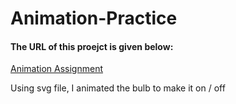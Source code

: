 # Animation-Practice

#### The URL of this proejct is given below:
[Animation Assignment](https://hafizkh.github.io/Animation-Practice/)

Using svg file, I animated the bulb to make it on / off
